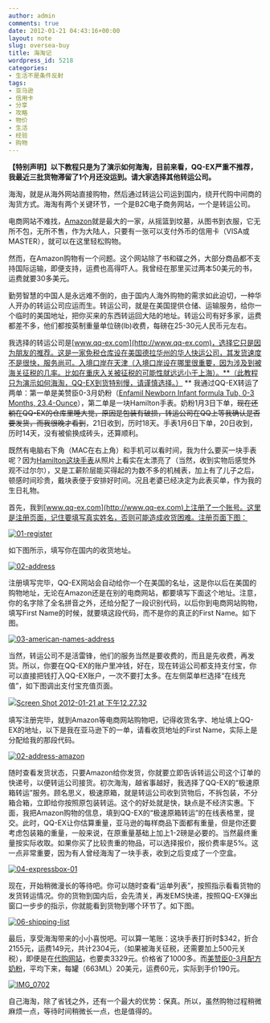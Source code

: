 ```yaml
---
author: admin
comments: true
date: 2012-01-21 04:43:16+00:00
layout: note
slug: oversea-buy
title: 海淘记
wordpress_id: 5218
categories:
- 生活不是条件反射
tags:
- 亚马逊
- 信用卡
- 分享
- 攻略
- 物价
- 生活
- 经验
- 购物
---
```


**【特别声明】以下教程只是为了演示如何海淘，目前来看，QQ-EX严重不推荐，我最近三批货物滞留了1个月还没运到。请大家选择其他转运公司。**

海淘，就是从海外网站直接购物，然后通过转运公司运到国内，绕开代购中间商的淘货方式。海淘有两个关键环节，一个是B2C电子商务网站，一个是转运公司。

电商网站不难找，[Amazon](http://www.amazon.com)就是最大的一家，从摇篮到坟墓，从图书到衣服，它无所不包，无所不售，作为大陆人，只要有一张可以支付外币的信用卡（VISA或MASTER），就可以在这里轻松购物。

然而，在Amazon购物有一个问题。这个网站除了书和碟之外，大部分商品都不支持国际运输，即便支持，运费也高得吓人。我曾经在那里买过两本50美元的书，运费就要30多美元。

勤劳智慧的中国人是永远难不倒的，由于国内人海外购物的需求如此迫切，一种华人开办的转运公司应运而生。转运公司，就是在美国提供仓储、运输服务，给你一个临时的美国地址，把你买来的东西转运回大陆的地址。转运公司有好多家，运费都差不多，他们都按英制重量单位磅(lb)收费，每磅在25-30元人民币元左右。

我选择的转运公司是[www.qq-ex.com](http://www.qq-ex.com)，选择它只是因为朋友的推荐。这是一家免税仓库设在美国德拉华州的华人快运公司，其发货速度不是很快，服务尚可。入境口岸在天津（入境口岸设在哪里很重要，因为涉及到被海关征税的几率。比如在重庆入关被征税的可能性就远远小于上海）。**（此教程只为演示如何海淘，QQ-EX到货特别慢，请谨慎选择。）
**
我通过QQ-EX转运了两单：第一单是美赞臣0-3月奶粉（[Enfamil Newborn Infant formula Tub, 0-3 Months, 23.4-Ounce](http://www.amazon.com/gp/product/B004538OXS/ref=oh_o01_s00_i00_details)），第二单是一块Hamilton手表。奶粉1月3日下单，<del>现在还躺在QQ-EX的仓库里睡大觉，原因是包装有破损，转运公司在QQ上等我确认是否要发货，而我很晚才看到</del>，21日收到，历时18天。手表1月6日下单，20日收到，历时14天，没有被偷换成砖头，还算顺利。

既然有电脑右下角（MAC在右上角）和手机可以看时间，我为什么要买一块手表呢？因为[Hamilton这块手表](http://www.amazon.com/Hamilton-H64455133-Khaki-Black-Watch/dp/B001F7MIY8/ref=sr_1_2?ie=UTF8&qid=1327116485&sr=8-2)从照片上看实在太漂亮了（当然，收到实物后感觉外观不过尔尔），又是工薪阶层能买得起的为数不多的机械表，加上有了儿子之后，顿感时间珍贵，戴块表便于安排好时间。况且老婆已经决定为此表买单，作为我的生日礼物。

首先，我到[www.qq-ex.com](http://www.qq-ex.com)上注册了一个账号。这里是注册页面，记住要填写真实姓名，否则可能造成收货困难。注册页面下图：

[![01-register](http://farm8.static.flickr.com/7035/6733991403_d837ea4b11.jpg)](http://www.flickr.com/photos/42121485@N00/6733991403)

如下图所示，填写你在国内的收货地址。

[![02-address](http://farm8.staticflickr.com/7160/6733991717_41332fee38.jpg)](http://www.flickr.com/photos/42121485@N00/6733991717)

注册填写完毕，QQ-EX网站会自动给你一个在美国的名址，这是你以后在美国的购物地址，无论在Amazon还是在别的电商网站，都要填写下面这个地址。注意，你的名字除了全名拼音之外，还给分配了一段识别代码，以后你到电商网站购物，填写First Name的时候，就要填这段代码，而不是你的真正的First Name。如下图。

[![03-american-names-address](http://farm8.staticflickr.com/7159/6733991909_19a2c669b5.jpg)](http://www.flickr.com/photos/42121485@N00/6733991909)

当然，转运公司不是活雷锋，他们的服务当然是要收费的，而且是先收费，再发货。所以，你要在QQ-EX的账户里冲钱，好在，现在转运公司都支持支付宝，你可以直接把钱打入QQ-EX账户，一次不要打太多。在左侧菜单栏选择“在线充值”，如下图调出支付宝充值页面。

[![Screen Shot 2012-01-21 at 下午12.27.32](http://farm8.staticflickr.com/7016/6734231537_3763a65ae4.jpg)](http://www.flickr.com/photos/42121485@N00/6734231537)

填写注册完毕，就到Amazon等电商网站购物吧，记得收货名字、地址填上QQ-EX的地址，以下是我在亚马逊下的一单，请看收货地址的First Name，实际上是分配给我的那段代码。

[![02-address-amazon](http://farm8.staticflickr.com/7164/6733993281_e8f8e29f86.jpg)](http://www.flickr.com/photos/42121485@N00/6733993281)

随时查看发货状态，只要Amazon给你发货，你就要立即告诉转运公司这个订单的快递号，以便转运公司接货。初次海淘，越省事越好，我选择了QQ-EX的“极速原箱转运”服务。顾名思义，极速原箱，就是转运公司收到货物后，不拆包装，不分箱合箱，立即给你按照原包装转运。这个的好处就是快，缺点是不经济实惠。下面，我把Amazon购物的信息，填到QQ-EX的“极速原箱转运”的在线表格里，提交。此时，QQ-EX让你估算重量，亚马逊的每样商品下面都有重量，但是你还要考虑包装箱的重量，一般来说，在原重量基础上加上1-2磅是必要的。当然最终重量按实际收取。如果你买了比较贵重的物品，可以选择报价，报价费率是5%。这一点非常重要，因为有人曾经海淘了一块手表，收到之后变成了一个空盒。

[![04-expressbox-01](http://farm8.staticflickr.com/7013/6733992855_f474b9a672.jpg)](http://www.flickr.com/photos/42121485@N00/6733992855)

现在，开始稍微漫长的等待吧。你可以随时查看“运单列表”，按照指示看看货物的发货转运情况。你的货物到国内后，会先清关，再发EMS快递，按照QQ-EX弹出窗口一步步的指示，你就能看到货物到哪个环节了。如下图。

[![06-shipping-list](http://farm8.staticflickr.com/7010/6734010891_b41ed75f71.jpg)](http://www.flickr.com/photos/42121485@N00/6734010891)

最后，享受海淘带来的小小喜悦吧。可以算一笔账：这块手表打折时$342，折合2155元，运费149元，共计2304元，（如果被海关征税，还需要加上500元关税），即便是在[代购网站](http://www.freemerce.com/product/hamilton-mens-h64455133-khaki-king-ii-black-dial-watch)，也要卖3329元。价格省了1000多。而[美赞臣0-3月配方奶粉](http://www.amazon.com/gp/product/B004538OXS/ref=oh_o01_s00_i00_details)，平均下来，每罐（663ML）20美元，运费60元，实际到手价190元。

[![IMG_0702](http://farm8.staticflickr.com/7017/6736045451_84727d76e0.jpg)](http://www.flickr.com/photos/42121485@N00/6736045451)

自己海淘，除了省钱之外，还有一个最大的优势：保真。所以，虽然购物过程稍微麻烦一点，等待时间稍微长一点，也是值得的。

